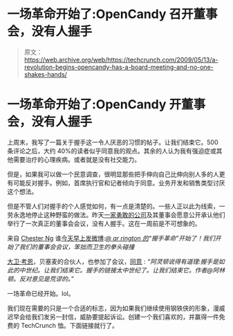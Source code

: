 # 一场革命开始了:OpenCandy 召开董事会，没有人握手 

> 原文：<https://web.archive.org/web/https://techcrunch.com/2009/05/13/a-revolution-begins-opencandy-has-a-board-meeting-and-no-one-shakes-hands/>

# 一场革命开始了:OpenCandy 开董事会，没有人握手

上周末，我写了一篇关于握手这一令人厌恶的习惯的帖子。让我们结束它。500 条评论之后，大约 40%的读者似乎同意我的观点。其余的人认为我有强迫症或其他需要治疗的心理疾病。或者就是没有社交能力。

但是，如果我可以做一个民意调查，很明显那些把手伸向自己比伸向别人多的人更有可能反对握手。例如，首席执行官和记者倾向于同意。业务开发和销售类型讨厌这个想法。

但是不管人们对握手的个人感觉如何，有一点是清楚的。一些人正以此为线索，一劳永逸地停止这种野蛮的做法。昨天[一家勇敢的公司](https://web.archive.org/web/20221209134053/http://www.opencandy.com/)及其董事会愿意公开承认他们举行了一次真正的董事会会议，没有人握手。这在一周前是不可想象的。

来自 [Chester Ng](https://web.archive.org/web/20221209134053/http://www.crunchbase.com/person/chester-ng) 谁[今天早上发微博](https://web.archive.org/web/20221209134053/http://twitter.com/chest/status/1785540700):*[@ ar rington 的](https://web.archive.org/web/20221209134053/http://twitter.com/arrington)“握手革命”开始了！我们开始了我们的董事会会议，笨拙而卫生的拳头碰撞*

[大卫·考恩](https://web.archive.org/web/20221209134053/http://www.crunchbase.com/person/david-cowan)，贝塞麦的合伙人，也参加了会议，[同意](https://web.archive.org/web/20221209134053/http://twitter.com/davidcowan/status/1751445721) : *“阿灵顿说得有道理:握手是如此的中世纪。让我们结束它。握手的链接太中世纪了。让我们结束它。作者@阿林顿。反对意见是荒谬的。”*

一场革命已经开始。lol。

我们现在需要的只是一个合适的标志，因为如果我们继续使用钢铁侠的形象，漫威迟早会给我们发另一封信，威胁要提起诉讼。创建一个我们喜欢的，并赢得一件免费的 TechCrunch 恤。下面链接就行了。